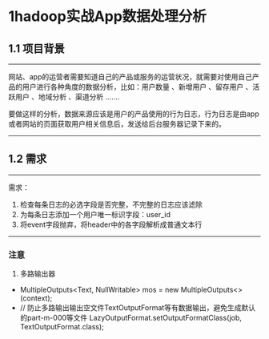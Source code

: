# 1hadoop实战App数据处理分析


## 1.1 项目背景

---
网站、app的运营者需要知道自己的产品或服务的运营状况，就需要对使用自己产品的用户进行各种角度的数据分析，比如：用户数量  、新增用户 、留存用户 、活跃用户 、地域分析 、渠道分析 .......

要做这样的分析，数据来源应该是用户的产品使用的行为日志，行为日志是由app或者网站的页面获取用户相关信息后，发送给后台服务器记录下来的。

---
  


## 1.2 需求

---

需求：
1. 检查每条日志的必选字段是否完整，不完整的日志应该滤除
2. 为每条日志添加一个用户唯一标识字段：user_id
3. 将event字段抛弃，将header中的各字段解析成普通文本行

---

### 注意

1.  多路输出器
	
*   MultipleOutputs<Text, NullWritable> mos = new MultipleOutputs<>(context);
*   // 防止多路输出输出空文件TextOutputFormat等有数据输出，避免生成默认的part-m-000等文件
        LazyOutputFormat.setOutputFormatClass(job, TextOutputFormat.class);
 
    








